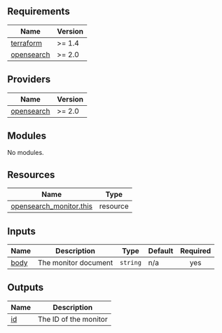 ## Requirements

| Name | Version |
|------|---------|
| <a name="requirement_terraform"></a> [terraform](#requirement\_terraform) | >= 1.4 |
| <a name="requirement_opensearch"></a> [opensearch](#requirement\_opensearch) | >= 2.0 |

## Providers

| Name | Version |
|------|---------|
| <a name="provider_opensearch"></a> [opensearch](#provider\_opensearch) | >= 2.0 |

## Modules

No modules.

## Resources

| Name | Type |
|------|------|
| [opensearch_monitor.this](https://registry.terraform.io/providers/opensearch-project/opensearch/latest/docs/resources/monitor) | resource |

## Inputs

| Name | Description | Type | Default | Required |
|------|-------------|------|---------|:--------:|
| <a name="input_body"></a> [body](#input\_body) | The monitor document | `string` | n/a | yes |

## Outputs

| Name | Description |
|------|-------------|
| <a name="output_id"></a> [id](#output\_id) | The ID of the monitor |
